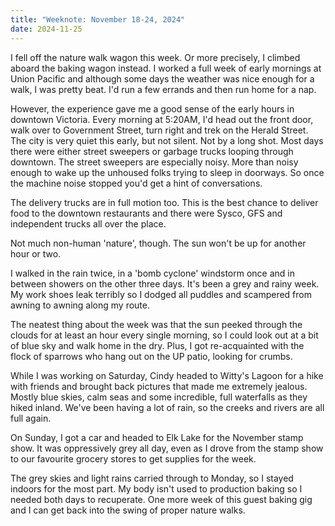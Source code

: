 ```yaml
---
title: "Weeknote: November 18-24, 2024"
date: 2024-11-25
---
```


I fell off the nature walk wagon this week.  Or more precisely, I climbed aboard the baking wagon instead.  I worked a full week of early mornings at Union Pacific and although some days the weather was nice enough for a walk, I was pretty beat.  I'd run a few errands and then run home for a nap.

However, the experience gave me a good sense of the early hours in downtown Victoria.  Every morning at 5:20AM, I'd head out the front door, walk over to Government Street, turn right and trek on the Herald Street.  The city is very quiet this early, but not silent.  Not by a long shot.  Most days there were either street sweepers or garbage trucks looping through downtown.  The street sweepers are especially noisy.  More than noisy enough to wake up the unhoused folks trying to sleep in doorways.  So once the machine noise stopped you'd get a hint of conversations.

The delivery trucks are in full motion too.  This is the best chance to deliver food to the downtown restaurants and there were Sysco, GFS and independent trucks all over the place.  

Not much non-human 'nature', though.  The sun won't be up for another hour or two.

I walked in the rain twice, in a 'bomb cyclone' windstorm once and in between showers on the other three days.  It's been a grey and rainy week.  My work shoes leak terribly so I dodged all puddles and scampered from awning to awning along my route.

The neatest thing about the week was that the sun peeked through the clouds for at least an hour every single morning, so I could look out at a bit of blue sky and walk home in the dry.  Plus, I got re-acquainted with the flock of sparrows who hang out on the UP patio, looking for crumbs.  

While I was working on Saturday, Cindy headed to Witty's Lagoon for a hike with friends and brought back pictures that made me extremely jealous.  Mostly blue skies, calm seas and some incredible, full waterfalls as they hiked inland.  We've been having a lot of rain, so the creeks and rivers are all full again.

On Sunday, I got a car and headed to Elk Lake for the November stamp show.  It was oppressively grey all day, even as I drove from the stamp show to our favourite grocery stores to get supplies for the week.  

The grey skies and light rains carried through to Monday, so I stayed indoors for the most part.  My body isn't used to production baking so I needed both days to recuperate.  One more week of this guest baking gig and I can get back into the swing of proper nature walks.

